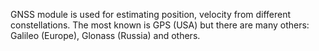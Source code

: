 GNSS module is used for estimating position, velocity from different constellations.
The most known is GPS (USA) but there are many others: Galileo (Europe), Glonass (Russia) and others.
